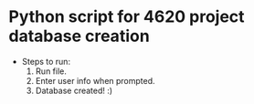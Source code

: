 # Python script for 4620 project database creation

- Steps to run:
    1. Run file.
    2. Enter user info when prompted.
    3. Database created! :)
